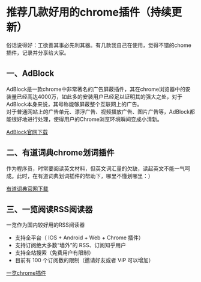 # 推荐几款好用的chrome插件（持续更新）

俗话说得好：工欲善其事必先利其器。有几款我自己在使用，觉得不错的chome插件，记录并分享给大家。

##  一、AdBlock

AdBlock是一款chrome中非常著名的广告屏蔽插件，其在chrome浏览器中的安装量已经高达4000万，如此多的安装用户已经足以证明其的强大之处，对于AdBlock本身来说，其号称能够屏蔽整个互联网上的广告。  
对于普通网站上的广告单元、漂浮广告、视频播放广告、图片广告等，AdBlock都能很好地进行处理，使得用户的Chrome浏览环境瞬间变成小清新。

[ AdBlock官网下载 ](https://getadblock.com)
<!-- more -->
##  二、有道词典chrome划词插件

作为程序员，时常要阅读英文材料，但英文词汇量的欠缺，读起英文不能一气呵成。此时，在有道词典划词插件的帮助下，哪里不懂划哪里：）

[ 有道词典官网下载 ](http://cidian.youdao.com/chromeplus/)

##  三、一览阅读RSS阅读器

一览作为国内较好用的RSS阅读器  
- 支持全平台（ IOS + Android + Web + Chrome 插件）  
- 支持订阅绝大多数“墙外”的 RSS、订阅知乎用户  
- 支持全站搜索（免费用户有限制）  
- 目前有 100 个订阅数的限制（邀请好友或者 VIP 可以增加）

[ 一览chrome插件 ](http://www.yilan.io/extension/)


